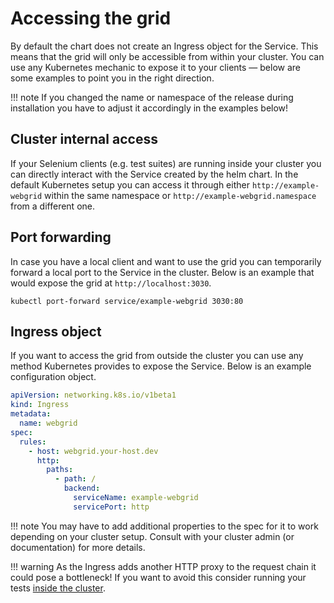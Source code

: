 # Accessing the grid

By default the chart does not create an Ingress object for the Service. This means that the grid will only be accessible from within your cluster. You can use any Kubernetes mechanic to expose it to your clients — below are some examples to point you in the right direction.

!!! note
    If you changed the name or namespace of the release during installation you have to adjust it accordingly in the examples below!

## Cluster internal access

If your Selenium clients (e.g. test suites) are running inside your cluster you can directly interact with the Service created by the helm chart. In the default Kubernetes setup you can access it through either `http://example-webgrid` within the same namespace or `http://example-webgrid.namespace` from a different one.

## Port forwarding

In case you have a local client and want to use the grid you can temporarily forward a local port to the Service in the cluster. Below is an example that would expose the grid at `http://localhost:3030`.

```
kubectl port-forward service/example-webgrid 3030:80
```

## Ingress object

If you want to access the grid from outside the cluster you can use any method Kubernetes provides to expose the Service. Below is an example configuration object.

```yaml
apiVersion: networking.k8s.io/v1beta1
kind: Ingress
metadata:
  name: webgrid
spec:
  rules:
    - host: webgrid.your-host.dev
      http:
        paths:
          - path: /
            backend:
              serviceName: example-webgrid
              servicePort: http
```

!!! note
    You may have to add additional properties to the spec for it to work depending on your cluster setup. Consult with your cluster admin (or documentation) for more details.

!!! warning
    As the Ingress adds another HTTP proxy to the request chain it could pose a bottleneck! If you want to avoid this consider running your tests [inside the cluster](#cluster-internal-access).
